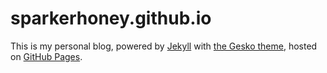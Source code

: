 # sparkerhoney.github.io

This is my personal blog, powered by [Jekyll](https://jekyllrb.com/) with [the Gesko theme](https://github.com/DavideBri/Gesko), hosted on [GitHub Pages](https://pages.github.com/).

